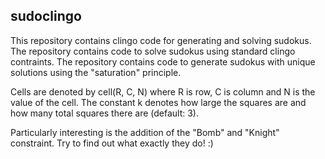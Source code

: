 ## sudoclingo
This repository contains clingo code for generating and solving sudokus. The repository contains code to solve sudokus using standard clingo contraints. The repository contains code to generate sudokus with unique solutions using the "saturation" principle. 

Cells are denoted by cell(R, C, N) where R is row, C is column and N is the value of the cell. The constant k denotes how large the squares are and how many total squares there are (default: 3).

Particularly interesting is the addition of the "Bomb" and "Knight" constraint. Try to find out what exactly they do! :)
